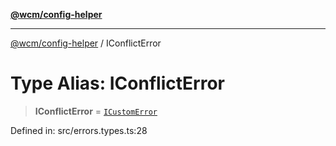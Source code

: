 [**@wcm/config-helper**](../README.md)

***

[@wcm/config-helper](../globals.md) / IConflictError

# Type Alias: IConflictError

> **IConflictError** = [`ICustomError`](../interfaces/ICustomError.md)

Defined in: src/errors.types.ts:28
